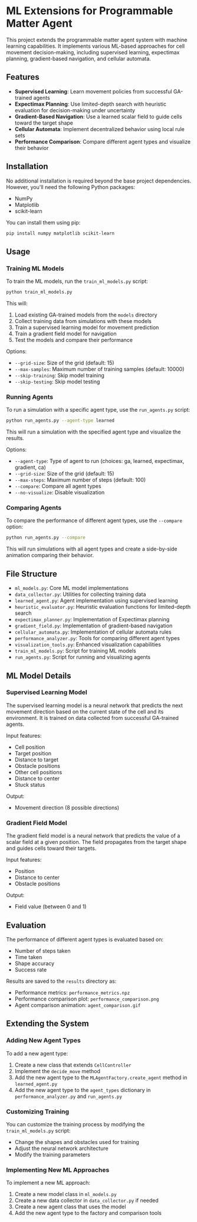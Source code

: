 # ML Extensions for Programmable Matter Agent

This project extends the programmable matter agent system with machine learning capabilities. It implements various ML-based approaches for cell movement decision-making, including supervised learning, expectimax planning, gradient-based navigation, and cellular automata.

## Features

- **Supervised Learning**: Learn movement policies from successful GA-trained agents
- **Expectimax Planning**: Use limited-depth search with heuristic evaluation for decision-making under uncertainty
- **Gradient-Based Navigation**: Use a learned scalar field to guide cells toward the target shape
- **Cellular Automata**: Implement decentralized behavior using local rule sets
- **Performance Comparison**: Compare different agent types and visualize their behavior

## Installation

No additional installation is required beyond the base project dependencies. However, you'll need the following Python packages:

- NumPy
- Matplotlib
- scikit-learn

You can install them using pip:

```bash
pip install numpy matplotlib scikit-learn
```

## Usage

### Training ML Models

To train the ML models, run the `train_ml_models.py` script:

```bash
python train_ml_models.py
```

This will:
1. Load existing GA-trained models from the `models` directory
2. Collect training data from simulations with these models
3. Train a supervised learning model for movement prediction
4. Train a gradient field model for navigation
5. Test the models and compare their performance

Options:
- `--grid-size`: Size of the grid (default: 15)
- `--max-samples`: Maximum number of training samples (default: 10000)
- `--skip-training`: Skip model training
- `--skip-testing`: Skip model testing

### Running Agents

To run a simulation with a specific agent type, use the `run_agents.py` script:

```bash
python run_agents.py --agent-type learned
```

This will run a simulation with the specified agent type and visualize the results.

Options:
- `--agent-type`: Type of agent to run (choices: ga, learned, expectimax, gradient, ca)
- `--grid-size`: Size of the grid (default: 15)
- `--max-steps`: Maximum number of steps (default: 100)
- `--compare`: Compare all agent types
- `--no-visualize`: Disable visualization

### Comparing Agents

To compare the performance of different agent types, use the `--compare` option:

```bash
python run_agents.py --compare
```

This will run simulations with all agent types and create a side-by-side animation comparing their behavior.

## File Structure

- `ml_models.py`: Core ML model implementations
- `data_collector.py`: Utilities for collecting training data
- `learned_agent.py`: Agent implementation using supervised learning
- `heuristic_evaluator.py`: Heuristic evaluation functions for limited-depth search
- `expectimax_planner.py`: Implementation of Expectimax planning
- `gradient_field.py`: Implementation of gradient-based navigation
- `cellular_automata.py`: Implementation of cellular automata rules
- `performance_analyzer.py`: Tools for comparing different agent types
- `visualization_tools.py`: Enhanced visualization capabilities
- `train_ml_models.py`: Script for training ML models
- `run_agents.py`: Script for running and visualizing agents

## ML Model Details

### Supervised Learning Model

The supervised learning model is a neural network that predicts the next movement direction based on the current state of the cell and its environment. It is trained on data collected from successful GA-trained agents.

Input features:
- Cell position
- Target position
- Distance to target
- Obstacle positions
- Other cell positions
- Distance to center
- Stuck status

Output:
- Movement direction (8 possible directions)

### Gradient Field Model

The gradient field model is a neural network that predicts the value of a scalar field at a given position. The field propagates from the target shape and guides cells toward their targets.

Input features:
- Position
- Distance to center
- Obstacle positions

Output:
- Field value (between 0 and 1)

## Evaluation

The performance of different agent types is evaluated based on:
- Number of steps taken
- Time taken
- Shape accuracy
- Success rate

Results are saved to the `results` directory as:
- Performance metrics: `performance_metrics.npz`
- Performance comparison plot: `performance_comparison.png`
- Agent comparison animation: `agent_comparison.gif`

## Extending the System

### Adding New Agent Types

To add a new agent type:
1. Create a new class that extends `CellController`
2. Implement the `decide_move` method
3. Add the new agent type to the `MLAgentFactory.create_agent` method in `learned_agent.py`
4. Add the new agent type to the `agent_types` dictionary in `performance_analyzer.py` and `run_agents.py`

### Customizing Training

You can customize the training process by modifying the `train_ml_models.py` script:
- Change the shapes and obstacles used for training
- Adjust the neural network architecture
- Modify the training parameters

### Implementing New ML Approaches

To implement a new ML approach:
1. Create a new model class in `ml_models.py`
2. Create a new data collector in `data_collector.py` if needed
3. Create a new agent class that uses the model
4. Add the new agent type to the factory and comparison tools
